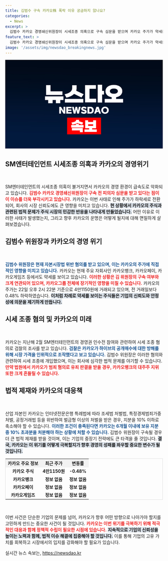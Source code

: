 ```yaml
---
title: 김범수 구속 카카오株 폭락 이유 궁금하지 않나요?
categories:
  - News
excerpt: >
  김범수 카카오 경영쇄신위원장이 시세조종 의혹으로 구속 심문을 받으며 카카오 주가가 약세를 보이고 있다. 그의 구속 여부가 카카오의 미래에 미칠 영향은 무엇일까?
feature_text: >
  김범수 카카오 경영쇄신위원장이 시세조종 의혹으로 구속 심문을 받으며 카카오 주가가 약세를 보이고 있다. 그의 구속 여부가 카카오의 미래에 미칠 영향은 무엇일까?
image: '/assets/img/newsdao_breakingnews.jpg'
---
```


<p><img src="/assets/img/newsdao_breakingnews.jpg" alt="flaretime 속보" /></p>

<h2 data-ke-size="size26">SM엔터테인먼트 시세조종 의혹과 카카오의 경영위기</h2>

<p data-ke-size="size16">&nbsp;</p>

<p>SM엔터테인먼트의 시세조종 의혹이 불거지면서 카카오의 경영 환경이 급속도로 악화되고 있습니다. <b><span style="color: #ee2323;">김범수 카카오 경영쇄신위원장이 구속 전 피의자 심문을 받고 있다는 점이 이 이슈를 더욱 부각시키고 있습니다.</span></b> 카카오는 이번 사태로 인해 주가가 하락세로 전환되어, 회사의 시장 신뢰도에도 큰 영향을 미치고 있습니다. <b><span style="background-color: #21538527;">현 상황에서 카카오의 주식과 관련된 법적 문제가 주식 시장의 민감한 반응을 나타내게 만들었습니다.</span></b> 어떤 이유로 이러한 사태가 발생했는지, 그리고 향후 카카오의 운명은 어떻게 될지에 대해 면밀하게 살펴보겠습니다.</p>

<h2 data-ke-size="size26">김범수 위원장과 카카오의 경영 위기</h2>

<p data-ke-size="size16">&nbsp;</p>

<p><b><span style="color: #1a5490;">김범수 위원장은 현재 자본시장법 위반 혐의를 받고 있으며, 이는 카카오의 주가에 직접적인 영향을 미치고 있습니다.</span></b> 카카오는 현재 주요 자회사인 카카오뱅크, 카카오페이, 카카오게임즈 등에서도 약세를 보이고 있습니다. <b><span style="color: #ee2323;">이러한 상황은 김 위원장의 구속 여부와 크게 연관되어 있으며, 카카오그룹 전체에 장기적인 영향을 미칠 수 있습니다.</span></b> 카카오의 주가는 22일 오후 2시 22분 기준으로 4만1150원에 거래되고 있으며, 전 거래일보다 0.48% 하락하였습니다. <b><span style="background-color: #21538527;">이처럼 차례로 약세를 보이는 주식들은 기업의 신뢰도와 안정성에 의문을 제기하게 만듭니다.</span></b></p>

<h2 data-ke-size="size26">시세 조종 혐의 및 카카오의 미래</h2>

<p data-ke-size="size16">&nbsp;</p>

<p>카카오는 지난해 2월 SM엔터테인먼트의 경영권 인수전 참여와 관련하여 시세 조종 혐의로 검찰의 조사를 받고 있습니다. <b><span style="color: #1a5490;">검찰은 카카오가 하이브의 공개매수에 대한 방해를 위해 시장 가격을 인위적으로 조작했다고 보고 있습니다.</span></b> 김범수 위원장은 이러한 혐의와 관련하여 시세 조종에 개입했으며, 이는 회사에 심각한 법적 문제를 야기할 수 있습니다. <b><span style="color: #ee2323;">만약 법원에서 카카오가 범죄 혐의로 유죄 판결을 받을 경우, 카카오뱅크의 대주주 지위 또한 크게 흔들릴 수 있습니다.</span></b></p>

<h2 data-ke-size="size26">법적 제재와 카카오의 대응책</h2>

<p data-ke-size="size16">&nbsp;</p>

<p>산업 자본인 카카오는 인터넷전문은행 특례법에 따라 조세범 처벌법, 특정경제범죄가중처벌, 공정거래법 등을 위반하여 벌금형 이상의 처벌을 받은 경우, 지분을 10% 이하로 축소해야 할 수 있습니다. <b><span style="color: #1a5490;">이러한 조건이 충족된다면 카카오는 6개월 이내에 보유 지분 중 10% 초과분을 처분해야 하는 상황에 처할 수 있습니다.</span></b> 김범수 위원장이 구속될 경우 더 큰 법적 제재를 받을 것이며, 이는 기업의 중장기 전략에도 큰 타격을 줄 것입니다. <b><span style="background-color: #21538527;">결국, 카카오는 이 위기를 어떻게 극복할지가 향후 경영의 성패를 좌우할 중요한 변수가 될 것입니다.</span></b></p>

<table style="width: 100%; border-collapse: collapse; border: 1px solid #ddd;">
  <tr>
    <th style="text-align: center; background-color: #f2f2f2;"><b>카카오 주요 정보</b></th>
    <th style="text-align: center; background-color: #f2f2f2;"><b>최근 주가</b></th>
    <th style="text-align: center; background-color: #f2f2f2;"><b>변동률</b></th>
  </tr>
  <tr>
    <td style="text-align: center; height: 17px;"><b>카카오 주식</b></td>
    <td style="text-align: center; height: 17px;"><b>4만1150원</b></td>
    <td style="text-align: center; height: 17px;"><b>-0.48%</b></td>
  </tr>
  <tr>
    <td style="text-align: center; height: 17px;"><b>카카오뱅크</b></td>
    <td style="text-align: center; height: 17px;"><b>정보 없음</b></td>
    <td style="text-align: center; height: 17px;"><b>정보 없음</b></td>
  </tr>
  <tr>
    <td style="text-align: center; height: 17px;"><b>카카오페이</b></td>
    <td style="text-align: center; height: 17px;"><b>정보 없음</b></td>
    <td style="text-align: center; height: 17px;"><b>정보 없음</b></td>
  </tr>
  <tr>
    <td style="text-align: center; height: 17px;"><b>카카오게임즈</b></td>
    <td style="text-align: center; height: 17px;"><b>정보 없음</b></td>
    <td style="text-align: center; height: 17px;"><b>정보 없음</b></td>
  </tr>
</table>

<p data-ke-size="size16">&nbsp;</p>

<p>이번 사건은 단순한 기업의 문제를 넘어, 카카오가 향후 어떤 방향으로 나아가야 할지를 고민하게 만드는 중요한 사건이 될 것입니다. <b><span style="color: #ee2323;">카카오는 이번 위기를 극복하기 위해 적극적인 대응과 함께 정책적 수립이 필요한 시점에 있습니다.</span></b> <b><span style="background-color: #21538527;">지속적으로 기업의 신뢰성을 높이는 노력과 함께, 법적 이슈 해결에 집중해야 할 것입니다.</span></b> 이를 통해 기업의 고유 가치를 회복하고 시장에서의 입지를 강화해야 할 필요가 있습니다.</p>
실시간 뉴스 속보는, <a href="https://newsdao.kr" rel="dofollow">https://newsdao.kr</a>


